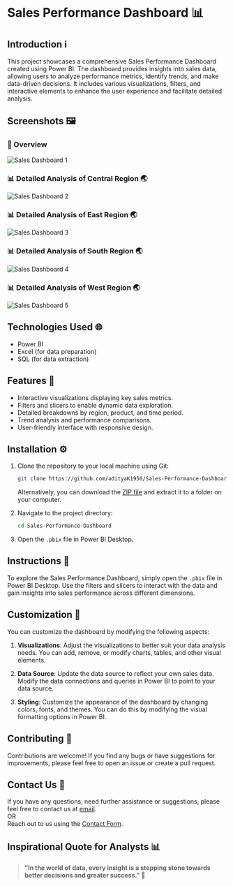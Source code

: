 
# Sales Performance Dashboard 📊

## Introduction ℹ️

This project showcases a comprehensive Sales Performance Dashboard created using Power BI. The dashboard provides insights into sales data, allowing users to analyze performance metrics, identify trends, and make data-driven decisions. It includes various visualizations, filters, and interactive elements to enhance the user experience and facilitate detailed analysis.

## Screenshots 🖼️

### 🏡 Overview
![Sales Dashboard 1](https://github.com/user-attachments/assets/74612bf7-11d8-4034-ac9f-7228924e5da1)

### 📊 Detailed Analysis of Central Region 🌏
![Sales Dashboard 2](https://github.com/user-attachments/assets/d0ac0771-ba95-488c-a024-9bc3ce5db9bc)

### 📊 Detailed Analysis of East Region 🌏
![Sales Dashboard 3](https://github.com/user-attachments/assets/124f4ad3-764c-44c8-8e3a-88828d6ee0c5)

### 📊 Detailed Analysis of South Region 🌏
![Sales Dashboard 4](https://github.com/user-attachments/assets/b1131410-03df-457a-9dae-52cbcfd0f73a)

### 📊 Detailed Analysis of West Region 🌏
![Sales Dashboard 5](https://github.com/user-attachments/assets/705ce621-356b-4e83-a1b0-ba2f6fb11776)

## Technologies Used 🌐

- Power BI
- Excel (for data preparation)
- SQL (for data extraction)

## Features 🌟

- Interactive visualizations displaying key sales metrics.
- Filters and slicers to enable dynamic data exploration.
- Detailed breakdowns by region, product, and time period.
- Trend analysis and performance comparisons.
- User-friendly interface with responsive design.

## Installation ⚙️

1. Clone the repository to your local machine using Git:

   ```bash
   git clone https://github.com/adityaK1950/Sales-Performance-Dashboard.git
   ```
   Alternatively, you can download the [ZIP file](https://github.com/adityaK1950/Sales-Performance-Dashboard.git) and extract it to a folder on your computer.

2. Navigate to the project directory:
   ```bash
   cd Sales-Performance-Dashboard
   ```

3. Open the `.pbix` file in Power BI Desktop.

## Instructions 🌟

To explore the Sales Performance Dashboard, simply open the `.pbix` file in Power BI Desktop. Use the filters and slicers to interact with the data and gain insights into sales performance across different dimensions.

## Customization 🔧

You can customize the dashboard by modifying the following aspects:

1. **Visualizations**: Adjust the visualizations to better suit your data analysis needs. You can add, remove, or modify charts, tables, and other visual elements.

2. **Data Source**: Update the data source to reflect your own sales data. Modify the data connections and queries in Power BI to point to your data source.

3. **Styling**: Customize the appearance of the dashboard by changing colors, fonts, and themes. You can do this by modifying the visual formatting options in Power BI.

## Contributing 🤝

Contributions are welcome! If you find any bugs or have suggestions for improvements, please feel free to open an issue or create a pull request.

## Contact Us 📧

If you have any questions, need further assistance or suggestions, please feel free to contact us at [email](mailto:adityakakadeoffice@gmail.com).  
OR  
Reach out to us using the [Contact Form](https://forms.gle/cEcJ9uEiz1XVbsuw8).

## Inspirational Quote for Analysts 📊
> #### "In the world of data, every insight is a stepping stone towards better decisions and greater success." 🌟
